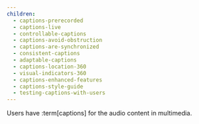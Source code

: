```yaml
---
children:
  - captions-prerecorded
  - captions-live
  - controllable-captions
  - captions-avoid-obstruction
  - captions-are-synchronized
  - consistent-captions
  - adaptable-captions
  - captions-location-360
  - visual-indicators-360
  - captions-enhanced-features
  - captions-style-guide
  - testing-captions-with-users
---
```


Users have :term[captions] for the audio content in multimedia.

